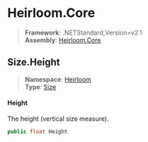 # Heirloom.Core

> **Framework**: .NETStandard,Version=v2.1  
> **Assembly**: [Heirloom.Core][0]  

## Size.Height

> **Namespace**: [Heirloom][0]  
> **Type**: [Size][1]  

#### Height

The height (vertical size measure).

```cs
public float Height
```

[0]: ../../../Heirloom.Core.md
[1]: ../Size.md
